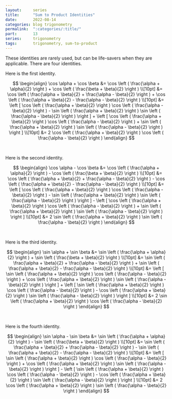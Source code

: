 ```yaml
---
layout:     series
title:      "Sum to Product Identities"
date:       2022-08-14
categories: blog trigonometry
permalink:  ":categories/:title/"
part:       13
series:     trigonometry
tags:       trigonometry, sum-to-product
---
```


These identities are rarely used, but can be life-savers when they are applicable. There are four identities.

Here is the first identity.

$$
\begin{align}
    \cos \alpha + \cos \beta 
    &= \cos \left ( \frac{\alpha + \alpha}{2} \right ) + \cos \left ( \frac{\beta + \beta}{2} \right ) \\[10pt]
    &= \cos \left ( \frac{\alpha + \beta}{2} + \frac{\alpha - \beta}{2} \right ) + \cos \left ( \frac{\alpha + \beta}{2} - \frac{\alpha - \beta}{2} \right ) \\[10pt]
    &= \left [ \cos \left ( \frac{\alpha + \beta}{2} \right ) \cos \left ( \frac{\alpha - \beta}{2} \right ) - \sin \left ( \frac{\alpha + \beta}{2} \right ) \sin \left ( \frac{\alpha - \beta}{2} \right ) \right ] + \left [ \cos \left ( \frac{\alpha + \beta}{2} \right ) \cos \left ( \frac{\alpha - \beta}{2} \right ) + \sin \left ( \frac{\alpha + \beta}{2} \right ) \sin \left ( \frac{\alpha - \beta}{2} \right ) \right ] \\[10pt]
    &= 2 \cos \left ( \frac{\alpha + \beta}{2} \right ) \cos \left ( \frac{\alpha - \beta}{2} \right )
\end{align}
$$

<br>

Here is the second identity.

$$
\begin{align}
    \cos \alpha - \cos \beta 
    &= \cos \left ( \frac{\alpha + \alpha}{2} \right ) - \cos \left ( \frac{\beta + \beta}{2} \right ) \\[10pt]
    &= \cos \left ( \frac{\alpha + \beta}{2} + \frac{\alpha - \beta}{2} \right ) - \cos \left ( \frac{\alpha + \beta}{2} - \frac{\alpha - \beta}{2} \right ) \\[10pt]
    &= \left [ \cos \left ( \frac{\alpha + \beta}{2} \right ) \cos \left ( \frac{\alpha - \beta}{2} \right ) - \sin \left ( \frac{\alpha + \beta}{2} \right ) \sin \left ( \frac{\alpha - \beta}{2} \right ) \right ] - \left [ \cos \left ( \frac{\alpha + \beta}{2} \right ) \cos \left ( \frac{\alpha - \beta}{2} \right ) + \sin \left ( \frac{\alpha + \beta}{2} \right ) \sin \left ( \frac{\alpha - \beta}{2} \right ) \right ] \\[10pt]
    &= 2 \sin \left ( \frac{\alpha + \beta}{2} \right ) \sin \left ( \frac{\alpha - \beta}{2} \right )
\end{align}
$$

<br>

Here is the third identity.

$$
\begin{align}
    \sin \alpha + \sin \beta 
    &= \sin \left ( \frac{\alpha + \alpha}{2} \right ) + \sin \left ( \frac{\beta + \beta}{2} \right ) \\[10pt]
    &= \sin \left ( \frac{\alpha + \beta}{2} + \frac{\alpha - \beta}{2} \right ) + \sin \left ( \frac{\alpha + \beta}{2} - \frac{\alpha - \beta}{2} \right ) \\[10pt]
    &= \left [ \sin \left ( \frac{\alpha + \beta}{2} \right ) \cos \left ( \frac{\alpha - \beta}{2} \right ) + \cos \left ( \frac{\alpha + \beta}{2} \right ) \sin \left ( \frac{\alpha - \beta}{2} \right ) \right ] + \left [ \sin \left ( \frac{\alpha + \beta}{2} \right ) \cos \left ( \frac{\alpha - \beta}{2} \right ) - \cos \left ( \frac{\alpha + \beta}{2} \right ) \sin \left ( \frac{\alpha - \beta}{2} \right ) \right ] \\[10pt]
    &= 2 \sin \left ( \frac{\alpha + \beta}{2} \right ) \cos \left ( \frac{\alpha - \beta}{2} \right )
\end{align}
$$

<br>

Here is the fourth identity.

$$
\begin{align}
    \sin \alpha - \sin \beta 
    &= \sin \left ( \frac{\alpha + \alpha}{2} \right ) - \sin \left ( \frac{\beta + \beta}{2} \right ) \\[10pt]
    &= \sin \left ( \frac{\alpha + \beta}{2} + \frac{\alpha - \beta}{2} \right ) - \sin \left ( \frac{\alpha + \beta}{2} - \frac{\alpha - \beta}{2} \right ) \\[10pt]
    &= \left [ \sin \left ( \frac{\alpha + \beta}{2} \right ) \cos \left ( \frac{\alpha - \beta}{2} \right ) + \cos \left ( \frac{\alpha + \beta}{2} \right ) \sin \left ( \frac{\alpha - \beta}{2} \right ) \right ] - \left [ \sin \left ( \frac{\alpha + \beta}{2} \right ) \cos \left ( \frac{\alpha - \beta}{2} \right ) - \cos \left ( \frac{\alpha + \beta}{2} \right ) \sin \left ( \frac{\alpha - \beta}{2} \right ) \right ] \\[10pt]
    &= 2 \cos \left ( \frac{\alpha + \beta}{2} \right ) \sin \left ( \frac{\alpha - \beta}{2} \right )
\end{align}
$$